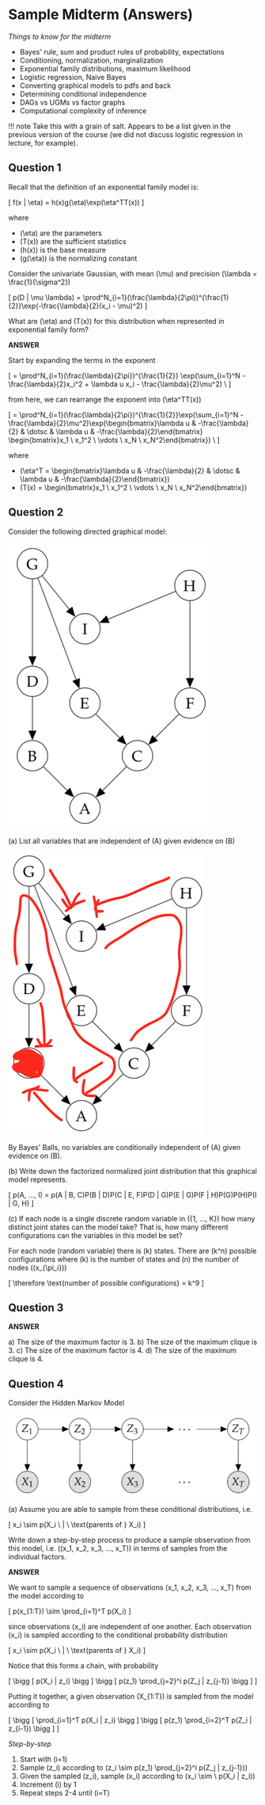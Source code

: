 # Sample Midterm (Answers)

_Things to know for the midterm_

- Bayes' rule, sum and product rules of probability, expectations
- Conditioning, normalization, marginalization
- Exponential family distributions, maximum likelihood
- Logistic regression, Naive Bayes
- Converting graphical models to pdfs and back
- Determining conditional independence
- DAGs vs UGMs vs factor graphs
- Computational complexity of inference

!!! note
    Take this with a grain of salt. Appears to be a list given in the previous version of the course (we did not discuss logistic regression in lecture, for example).

## Question 1

Recall that the definition of an exponential family model is:

\[
f(x | \eta) = h(x)g(\eta)\exp(\eta^TT(x))
\]

where

- \(\eta\) are the parameters
- \(T(x)\) are the sufficient statistics
- \(h(x)\) is the base measure
- \(g(\eta)\) is the normalizing constant

Consider the univariate Gaussian, with mean \(\mu\) and precision \(\lambda = \frac{1}{\sigma^2}\)

\[
p(D | \mu \lambda) = \prod^N_{i=1}(\frac{\lambda}{2\pi})^{\frac{1}{2}}\exp(-\frac{\lambda}{2}(x_i - \mu)^2)
\]

What are \(\eta\) and \(T(x)\) for this distribution when represented in exponential family form?

__ANSWER__

Start by expanding the terms in the exponent

\[
= \prod^N_{i=1}(\frac{\lambda}{2\pi})^{\frac{1}{2}} \exp(\sum_{i=1}^N -\frac{\lambda}{2}x_i^2 + \lambda u x_i - \frac{\lambda}{2}\mu^2) \\
\]

from here, we can rearrange the exponent into \(\eta^TT(x)\)

\[
= \prod^N_{i=1}(\frac{\lambda}{2\pi})^{\frac{1}{2}}\exp(\sum_{i=1}^N - \frac{\lambda}{2}\mu^2)\exp(\begin{bmatrix}\lambda u & -\frac{\lambda}{2} & \dotsc & \lambda u & -\frac{\lambda}{2}\end{bmatrix} \begin{bmatrix}x_1 \\ x_1^2 \\ \vdots \\ x_N \\ x_N^2\end{bmatrix}) \\
\]


where

- \(\eta^T = \begin{bmatrix}\lambda u & -\frac{\lambda}{2} & \dotsc & \lambda u & -\frac{\lambda}{2}\end{bmatrix}\)
- \(T(x) = \begin{bmatrix}x_1 \\ x_1^2 \\ \vdots \\ x_N \\ x_N^2\end{bmatrix}\)

## Question 2

Consider the following directed graphical model:

![](img/sample_midterm_1.png)

(a) List all variables that are independent of \(A\) given evidence on \(B\)

![](img/sample_midterm_2.png)

By Bayes' Balls, no variables are conditionally independent of \(A\) given evidence on \(B\).

(b) Write down the factorized normalized joint distribution that this graphical model represents.

\[
p(A, ..., I) = p(A | B, C)P(B | D)P(C | E, F)P(D | G)P(E | G)P(F | H)P(G)P(H)P(I | G, H)
\]

(c) If each node is a single discrete random variable in \({1, ..., K}\) how many distinct joint states can the model take? That is, how many different configurations can the variables in this model be set?

For each node (random variable) there is \(k\) states. There are \(k^n\) possible configurations where \(k\) is the number of states and \(n\) the number of nodes (\(x_{\pi_i}\))

\[
\therefore \text{number of possible configurations} = k^9
\]

## Question 3

__ANSWER__

a) The size of the maximum factor is 3.
b) The size of the maximum clique is 3.
c) The size of the maximum factor is 4.
d) The size of the maximum clique is 4.

## Question 4

Consider the Hidden Markov Model

![](img/sample_midterm_4.png)

(a) Assume you are able to sample from these conditional distributions, i.e.

\[
x_i \sim p(X_i \ | \ \text{parents of } X_i)
\]

Write down a step-by-step process to produce a sample observation from this model, i.e. \((x_1, x_2, x_3, ..., x_T)\) in terms of samples from the individual factors.

__ANSWER__

We want to sample a sequence of observations \(x_1, x_2, x_3, ..., x_T\) from the model according to

\[
p(x_{1:T}) \sim \prod_{i=1}^T p(X_i)
\]

since observations \(x_i\) are independent of one another. Each observation \(x_i\) is sampled according to the conditional probability distribution

\[
x_i \sim p(X_i \ | \ \text{parents of } X_i)
\]

Notice that this forms a chain, with probability

\[
\bigg [ p(X_i | z_i) \bigg ] \bigg [ p(z_1) \prod_{j=2}^i p(Z_j | z_{j-1}) \bigg ]
\]

Putting it together, a given observation \(X_{1:T}\) is sampled from the model according to

\[
\bigg [ \prod_{i=1}^T p(X_i | z_i) \bigg ] \bigg [ p(z_1) \prod_{i=2}^T p(Z_i | z_{i-1}) \bigg ]
\]

_Step-by-step_

1. Start with \(i=1\)
2. Sample \(z_i\) according to \(z_i \sim p(z_1) \prod_{j=2}^i p(Z_j | z_{j-1})\)
3. Given the sampled \(z_i\), sample \(x_i\) according to \(x_i \sim \ p(X_i | z_i)\)
4. Increment \(i\) by 1
5. Repeat steps 2-4 until \(i=T\)
